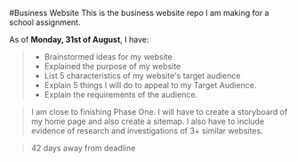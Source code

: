 #Business Website
This is the business website repo I am making for a school assignment. 

As of **Monday, 31st of August**, I have:
>* Brainstormed ideas for my website
>* Explained the purpose of my website
>* List 5 characteristics of my website's target audience
>* Explain 5 things I will do to appeal to my Target Audience. 
>* Explain the requirements of the audience. 

> I am close to finishing Phase One. I will have to create a storyboard of my home page and also create a sitemap. I also have to include evidence of research and investigations of 3+ similar websites.

> 42 days away from deadline
